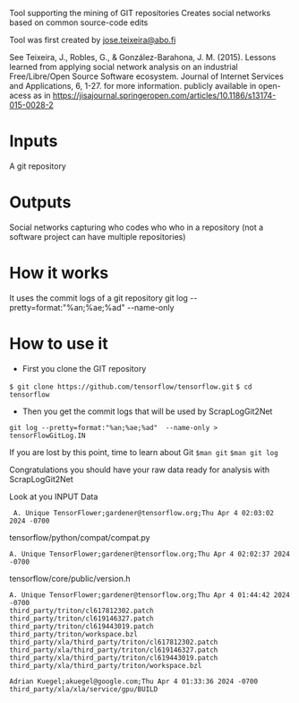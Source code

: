 Tool supporting the mining of GIT repositories
Creates social networks based on common source-code edits

Tool was first created by jose.teixeira@abo.fi


See Teixeira, J., Robles, G., & González-Barahona, J. M. (2015). Lessons learned from applying social network analysis on an industrial Free/Libre/Open Source Software ecosystem. Journal of Internet Services and Applications, 6, 1-27. for more information. 
publicly available in open-acess as in  https://jisajournal.springeropen.com/articles/10.1186/s13174-015-0028-2


# Inputs #

A git repository


# Outputs #
Social networks capturing who codes who who in a repository (not a software project can have multiple repositories) 

# How it works #

It uses the commit logs of a git repository
git log --pretty=format:"%an;%ae;%ad"  --name-only


# How to use it  #

- First you clone the GIT repository

`$ git clone https://github.com/tensorflow/tensorflow.git`
`$ cd tensorflow`

- Then you get the commit logs that will be used by ScrapLogGit2Net




`git log --pretty=format:"%an;%ae;%ad"  --name-only > tensorFlowGitLog.IN`

If you are lost by this point, time to learn about Git
`$man git`
`$man git log`



Congratulations you should have your raw data ready for analysis with ScrapLogGit2Net


Look at you INPUT Data 

     A. Unique TensorFlower;gardener@tensorflow.org;Thu Apr 4 02:03:02 2024 -0700
tensorflow/python/compat/compat.py

	A. Unique TensorFlower;gardener@tensorflow.org;Thu Apr 4 02:02:37 2024 -0700
tensorflow/core/public/version.h

	A. Unique TensorFlower;gardener@tensorflow.org;Thu Apr 4 01:44:42 2024 -0700
	third_party/triton/cl617812302.patch
	third_party/triton/cl619146327.patch
	third_party/triton/cl619443019.patch
	third_party/triton/workspace.bzl
	third_party/xla/third_party/triton/cl617812302.patch
	third_party/xla/third_party/triton/cl619146327.patch
	third_party/xla/third_party/triton/cl619443019.patch
	third_party/xla/third_party/triton/workspace.bzl

	Adrian Kuegel;akuegel@google.com;Thu Apr 4 01:33:36 2024 -0700
	third_party/xla/xla/service/gpu/BUILD

